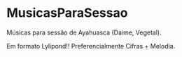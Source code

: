 # MusicasParaSessao
Músicas para sessão de Ayahuasca (Daime, Vegetal).

Em formato Lylipond!! Preferencialmente Cifras + Melodia.
